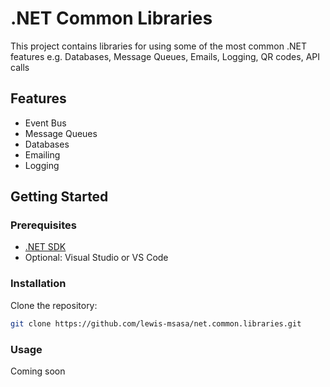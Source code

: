 # .NET Common Libraries

This project contains libraries for using some of the most common .NET features e.g. Databases, Message Queues, Emails, Logging, QR codes, API calls

## Features

- Event Bus
- Message Queues
- Databases
- Emailing
- Logging

## Getting Started

### Prerequisites

- [.NET SDK](https://dotnet.microsoft.com/en-us/download)
- Optional: Visual Studio or VS Code

### Installation

Clone the repository:

```bash
git clone https://github.com/lewis-msasa/net.common.libraries.git

```

### Usage

Coming soon
